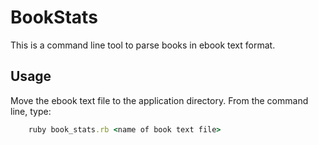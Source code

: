 # BookStats

This is a command line tool to parse books in ebook text format.

## Usage

Move the ebook text file to the application directory.
From the command line, type:
```ruby
    ruby book_stats.rb <name of book text file>
```